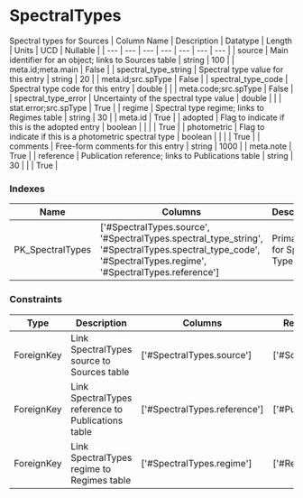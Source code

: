 # SpectralTypes
Spectral types for Sources
| Column Name | Description | Datatype | Length | Units  | UCD | Nullable |
| --- | --- | --- | --- | --- | --- | --- |
| source | Main identifier for an object; links to Sources table | string | 100 |  | meta.id;meta.main | False |
| spectral_type_string | Spectral type value for this entry | string | 20 |  | meta.id;src.spType | False |
| spectral_type_code | Spectral type code for this entry | double |  |  | meta.code;src.spType | False |
| spectral_type_error | Uncertainty of the spectral type value | double |  |  | stat.error;src.spType | True |
| regime | Spectral type regime; links to Regimes table | string | 30 |  | meta.id | True |
| adopted | Flag to indicate if this is the adopted entry | boolean |  |  |  | True |
| photometric | Flag to indicate if this is a photometric spectral type | boolean |  |  |  | True |
| comments | Free-form comments for this entry | string | 1000 |  | meta.note | True |
| reference | Publication reference; links to Publications table | string | 30 |  |  | True |

### Indexes
| Name | Columns | Description |
| --- | --- | --- |
| PK_SpectralTypes | ['#SpectralTypes.source', '#SpectralTypes.spectral_type_string', '#SpectralTypes.spectral_type_code', '#SpectralTypes.regime', '#SpectralTypes.reference'] | Primary key for Spectral Types table |

### Constraints
| Type | Description | Columns | Referenced Columns |
| --- | --- | --- | --- |
| ForeignKey | Link SpectralTypes source to Sources table | ['#SpectralTypes.source'] | ['#Sources.source'] |
| ForeignKey | Link SpectralTypes reference to Publications table | ['#SpectralTypes.reference'] | ['#Publications.reference'] |
| ForeignKey | Link SpectralTypes regime to Regimes table | ['#SpectralTypes.regime'] | ['#Regimes.regime'] |

